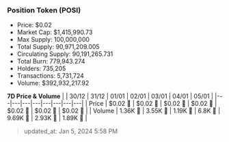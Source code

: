 
  ### Position Token (POSI)
  - Price: $0.02
  - Market Cap: $1,415,990.73
  - Max Supply: 100,000,000
  - Total Supply: 90,971,209.005
  - Circulating Supply: 90,191,265.731
  - Total Burn: 779,943.274
  - Holders: 735,205
  - Transactions: 5,731,724
  - Volume: $392,932,217.92

  **7D Price & Volume**
  | | 30&#x2F;12 | 31&#x2F;12 | 01&#x2F;01 | 02&#x2F;01 | 03&#x2F;01 | 04&#x2F;01 | 05&#x2F;01 |
  |---|---|---|---|---|---|---|---|
  | Price | $0.02 🚀 | $0.02 🔻 | $0.02 🔻 | $0.02 🚀 | $0.02 🔻 | $0.02 🔻 | $0.02 🔻 |
  | Volume | 1.36K 🔻 | 3.55K 🚀 | 1.19K 🔻 | 6.8K 🚀 | 9.69K 🚀 | 2.93K 🔻 | 1.89K 🔻 |

  > updated_at: Jan 5, 2024 5:58 PM
